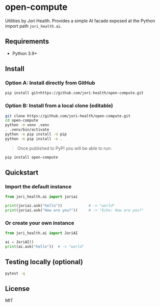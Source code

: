 # open-compute

Utilities by Jori Health. Provides a simple AI facade exposed at the Python import path `jori_health.ai`.

## Requirements
- Python 3.9+

## Install

### Option A: Install directly from GitHub
```bash
pip install git+https://github.com/jori-health/open-compute.git
```

### Option B: Install from a local clone (editable)
```bash
git clone https://github.com/jori-health/open-compute.git
cd open-compute
python -m venv .venv
. .venv/bin/activate
python -m pip install -U pip
python -m pip install -e .
```

> Once published to PyPI you will be able to run:
```bash
pip install open-compute
```

## Quickstart

### Import the default instance
```python
from jori_health.ai import joriai

print(joriai.ask("hello"))            # -> "world"
print(joriai.ask("How are you?"))     # -> "Echo: How are you?"
```

### Or create your own instance
```python
from jori_health.ai import JoriAI

ai = JoriAI()
print(ai.ask("hello"))  # -> "world"
```

## Testing locally (optional)
```bash
pytest -q
```

## License
MIT
